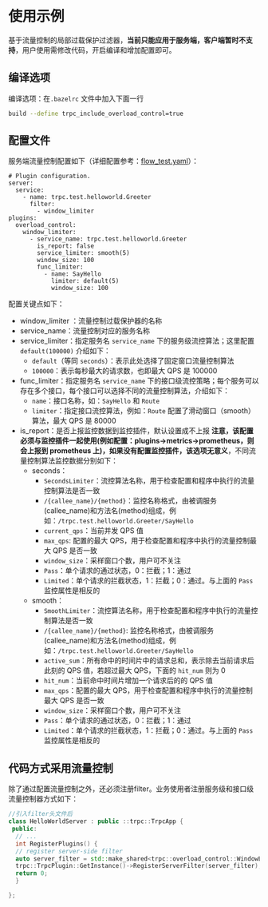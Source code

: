 # 使用示例

基于流量控制的局部过载保护过滤器，**当前只能应用于服务端，客户端暂时不支持**，用户使用需修改代码，开启编译和增加配置即可。

## 编译选项

编译选项：在`.bazelrc` 文件中加入下面一行

```sh
build --define trpc_include_overload_control=true
```
## 配置文件

服务端流量控制配置如下（详细配置参考：[flow_test.yaml](../../trpc/overload_control/flow_control/flow_test.yaml)）：
```
# Plugin configuration.
server:
  service:
    - name: trpc.test.helloworld.Greeter
      filter:
        - window_limiter
plugins:
  overload_control:
    window_limiter:
      - service_name: trpc.test.helloworld.Greeter
        is_report: false
        service_limiter: smooth(5)
        window_size: 100
        func_limiter: 
          - name: SayHello
            limiter: default(5)
            window_size: 100
```

配置关键点如下：

- window_limiter  ：流量控制过载保护器的名称
- service_name：流量控制对应的服务名称
- service_limiter：指定服务名 `service_name` 下的服务级流控算法；这里配置 `default(100000)` 介绍如下：
  - `default`（等同 `seconds`）：表示此处选择了固定窗口流量控制算法
  - `100000`：表示每秒最大的请求数，也即最大 QPS 是 100000
- func_limiter：指定服务名 `service_name` 下的接口级流控策略；每个服务可以存在多个接口，每个接口可以选择不同的流量控制算法，介绍如下：
  - `name`：接口名称，如：`SayHello` 和 `Route`
  - `limiter`：指定接口流控算法，例如：`Route` 配置了滑动窗口（smooth）算法，最大 QPS 是 80000
- is_report：是否上报监控数据到监控插件，默认设置成不上报 **注意，该配置必须与监控插件一起使用(例如配置：plugins->metrics->prometheus，则会上报到 prometheus 上)，如果没有配置监控插件，该选项无意义**，不同流量控制算法监控数据分别如下：
  - seconds：
    - `SecondsLimiter`：流控算法名称，用于检查配置和程序中执行的流量控制算法是否一致
    - `/{callee_name}/{method}`：监控名称格式，由被调服务(callee_name)和方法名(method)组成，例如：`/trpc.test.helloworld.Greeter/SayHello`
    - `current_qps`：当前并发 QPS 值
    - `max_qps`: 配置的最大 QPS，用于检查配置和程序中执行的流量控制最大 QPS 是否一致
    - `window_size`：采样窗口个数，用户可不关注
    - `Pass`：单个请求的通过状态，0：拦截；1：通过
    - `Limited`：单个请求的拦截状态，1：拦截；0：通过。与上面的 `Pass` 监控属性是相反的
  - smooth：
    - `SmoothLimiter`：流控算法名称，用于检查配置和程序中执行的流量控制算法是否一致
    - `/{callee_name}/{method}`: 监控名称格式，由被调服务(callee_name)和方法名(method)组成，例如：`/trpc.test.helloworld.Greeter/SayHello`
    - `active_sum`：所有命中的时间片中的请求总和，表示除去当前请求后此刻的 QPS 值，若超过最大 QPS，下面的 `hit_num` 则为 0
    - `hit_num`：当前命中时间片增加一个请求后的的 QPS 值
    - `max_qps`：配置的最大 QPS，用于检查配置和程序中执行的流量控制最大 QPS 是否一致
    - `window_size`：采样窗口个数，用户可不关注
    - `Pass`：单个请求的通过状态，0：拦截；1：通过
    - `Limited`：单个请求的拦截状态，1：拦截；0：通过。与上面的 `Pass` 监控属性是相反的

## 代码方式采用流量控制

除了通过配置流量控制之外，还必须注册filter。业务使用者注册服务级和接口级流量控制器方式如下：

```cpp
//引入filter头文件后
class HelloWorldServer : public ::trpc::TrpcApp {
 public:
  // ...
  int RegisterPlugins() {
  // register server-side filter
  auto server_filter = std::make_shared<trpc::overload_control::WindowLimiterOverloadControlFilter>();
  trpc::TrpcPlugin::GetInstance()->RegisterServerFilter(server_filter);
  return 0;
  }

};
```


